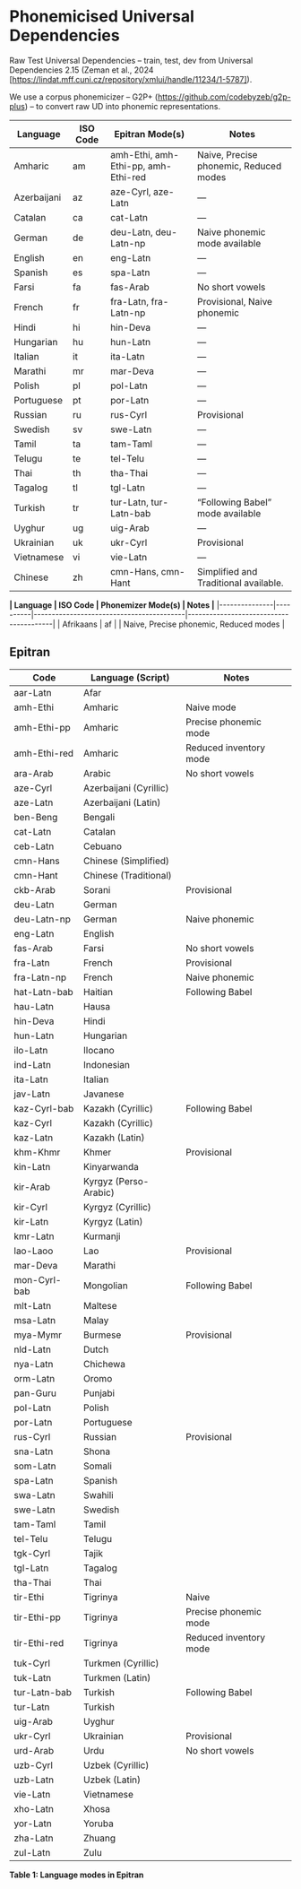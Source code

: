 # Phonemicised Universal Dependencies

Raw Test Universal Dependencies – train, test, dev from  Universal Dependencies 2.15 (Zeman et al., 2024 [https://lindat.mff.cuni.cz/repository/xmlui/handle/11234/1-5787]). 

We use a corpus phonemicizer – G2P+ (https://github.com/codebyzeb/g2p-plus) – to convert raw UD into phonemic representations. 


| Language      | ISO Code | Epitran Mode(s)                          | Notes                                 |
|---------------|----------|------------------------------------------|----------------------------------------|
| Amharic       | am       | amh-Ethi, amh-Ethi-pp, amh-Ethi-red      | Naive, Precise phonemic, Reduced modes |
| Azerbaijani   | az       | aze-Cyrl, aze-Latn                       | —                                      |
| Catalan       | ca       | cat-Latn                                 | —                                      |
| German        | de       | deu-Latn, deu-Latn-np                    | Naive phonemic mode available          |
| English       | en       | eng-Latn                                 | —                                      |
| Spanish       | es       | spa-Latn                                 | —                                      |
| Farsi         | fa       | fas-Arab                                 | No short vowels                        |
| French        | fr       | fra-Latn, fra-Latn-np                    | Provisional, Naive phonemic            |
| Hindi         | hi       | hin-Deva                                 | —                                      |
| Hungarian     | hu       | hun-Latn                                 | —                                      |
| Italian       | it       | ita-Latn                                 | —                                      |
| Marathi       | mr       | mar-Deva                                 | —                                      |
| Polish        | pl       | pol-Latn                                 | —                                      |
| Portuguese    | pt       | por-Latn                                 | —                                      |
| Russian       | ru       | rus-Cyrl                                 | Provisional                            |
| Swedish       | sv       | swe-Latn                                 | —                                      |
| Tamil         | ta       | tam-Taml                                 | —                                      |
| Telugu        | te       | tel-Telu                                 | —                                      |
| Thai          | th       | tha-Thai                                 | —                                      |
| Tagalog       | tl       | tgl-Latn                                 | —                                      |
| Turkish       | tr       | tur-Latn, tur-Latn-bab                   | “Following Babel” mode available       |
| Uyghur        | ug       | uig-Arab                                 | —                                      |
| Ukrainian     | uk       | ukr-Cyrl                                 | Provisional                            |
| Vietnamese    | vi       | vie-Latn                                 | —                                      |
| Chinese       | zh       | cmn-Hans, cmn-Hant                       | Simplified and Traditional available.   |


**| Language    | ISO Code | Phonemizer Mode(s)                     | Notes                                 |**
|---------------|----------|------------------------------------------|----------------------------------------|
| Afrikaans       | af     |      | Naive, Precise phonemic, Reduced modes |




## Epitran 

| Code | Language (Script) | Notes |
|------|-----------------|-------|
| aar-Latn | Afar | |
| amh-Ethi | Amharic | Naive mode |
| amh-Ethi-pp | Amharic | Precise phonemic mode |
| amh-Ethi-red | Amharic | Reduced inventory mode |
| ara-Arab | Arabic | No short vowels |
| aze-Cyrl | Azerbaijani (Cyrillic) | |
| aze-Latn | Azerbaijani (Latin) | |
| ben-Beng | Bengali | |
| cat-Latn | Catalan | |
| ceb-Latn | Cebuano | |
| cmn-Hans | Chinese (Simplified) | |
| cmn-Hant | Chinese (Traditional) | |
| ckb-Arab | Sorani | Provisional |
| deu-Latn | German | |
| deu-Latn-np | German | Naive phonemic |
| eng-Latn | English | |
| fas-Arab | Farsi | No short vowels |
| fra-Latn | French | Provisional |
| fra-Latn-np | French | Naive phonemic |
| hat-Latn-bab | Haitian | Following Babel |
| hau-Latn | Hausa | |
| hin-Deva | Hindi | |
| hun-Latn | Hungarian | |
| ilo-Latn | Ilocano | |
| ind-Latn | Indonesian | |
| ita-Latn | Italian | |
| jav-Latn | Javanese | |
| kaz-Cyrl-bab | Kazakh (Cyrillic) | Following Babel |
| kaz-Cyrl | Kazakh (Cyrillic) | |
| kaz-Latn | Kazakh (Latin) | |
| khm-Khmr | Khmer | Provisional |
| kin-Latn | Kinyarwanda | |
| kir-Arab | Kyrgyz (Perso-Arabic) | |
| kir-Cyrl | Kyrgyz (Cyrillic) | |
| kir-Latn | Kyrgyz (Latin) | |
| kmr-Latn | Kurmanji | |
| lao-Laoo | Lao | Provisional |
| mar-Deva | Marathi | |
| mon-Cyrl-bab | Mongolian | Following Babel |
| mlt-Latn | Maltese | |
| msa-Latn | Malay | |
| mya-Mymr | Burmese | Provisional |
| nld-Latn | Dutch | |
| nya-Latn | Chichewa | |
| orm-Latn | Oromo | |
| pan-Guru | Punjabi | |
| pol-Latn | Polish | |
| por-Latn | Portuguese | |
| rus-Cyrl | Russian | Provisional |
| sna-Latn | Shona | |
| som-Latn | Somali | |
| spa-Latn | Spanish | |
| swa-Latn | Swahili | |
| swe-Latn | Swedish | |
| tam-Taml | Tamil | |
| tel-Telu | Telugu | |
| tgk-Cyrl | Tajik | |
| tgl-Latn | Tagalog | |
| tha-Thai | Thai | |
| tir-Ethi | Tigrinya | Naive |
| tir-Ethi-pp | Tigrinya | Precise phonemic mode |
| tir-Ethi-red | Tigrinya | Reduced inventory mode |
| tuk-Cyrl | Turkmen (Cyrillic) | |
| tuk-Latn | Turkmen (Latin) | |
| tur-Latn-bab | Turkish | Following Babel |
| tur-Latn | Turkish | |
| uig-Arab | Uyghur | |
| ukr-Cyrl | Ukrainian | Provisional |
| urd-Arab | Urdu | No short vowels |
| uzb-Cyrl | Uzbek (Cyrillic) | |
| uzb-Latn | Uzbek (Latin) | |
| vie-Latn | Vietnamese | |
| xho-Latn | Xhosa | |
| yor-Latn | Yoruba | |
| zha-Latn | Zhuang | |
| zul-Latn | Zulu | |

**Table 1: Language modes in Epitran**
